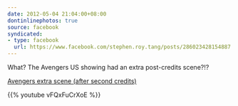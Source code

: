 ```yaml
---
date: 2012-05-04 21:04:00+08:00
dontinlinephotos: true
source: facebook
syndicated:
- type: facebook
  url: https://www.facebook.com/stephen.roy.tang/posts/286023428154887
---
```


What? The Avengers US showing had an extra post-credits scene?!?  

[Avengers extra scene (after second credits)](https://www.youtube.com/watch?v=vFQxFuCrXoE&feature=youtu.be)



{{% youtube vFQxFuCrXoE %}}